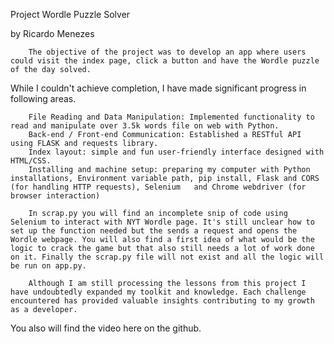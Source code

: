 Project Wordle Puzzle Solver

by Ricardo Menezes


        The objective of the project was to develop an app where users could visit the index page, click a button and have the Wordle puzzle of the day solved. 
 While I couldn't achieve completion, I have made significant progress in following areas. 

        File Reading and Data Manipulation: Implemented functionality to read and manipulate over 3.5k words file on web with Python.
        Back-end / Front-end Communication: Established a RESTful API using FLASK and requests library.
        Index layout: simple and fun user-friendly interface designed with HTML/CSS.
        Installing and machine setup: preparing my computer with Python installations, Environment variable path, pip install, Flask and CORS (for handling HTTP requests), Selenium   and Chrome webdriver (for browser interaction)

        In scrap.py you will find an incomplete snip of code using Selenium to interact with NYT Wordle page. It's still unclear how to set up the function needed but the sends a request and opens the Wordle webpage. You will also find a first idea of what would be the logic to crack the game but that also still needs a lot of work done on it. Finally the scrap.py file will not exist and all the logic will be run on app.py.

        Although I am still processing the lessons from this project I have undoubtedly expanded my toolkit and knowledge. Each challenge encountered has provided valuable insights contributing to my growth as a developer. 

You also will find the video here on the github. 
